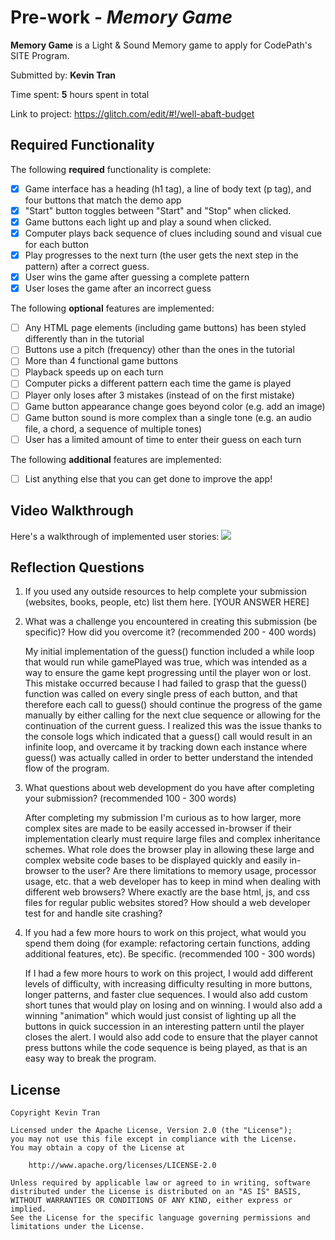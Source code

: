 # Pre-work - *Memory Game*

**Memory Game** is a Light & Sound Memory game to apply for CodePath's SITE Program. 

Submitted by: **Kevin Tran**

Time spent: **5** hours spent in total

Link to project: https://glitch.com/edit/#!/well-abaft-budget

## Required Functionality

The following **required** functionality is complete:

* [X] Game interface has a heading (h1 tag), a line of body text (p tag), and four buttons that match the demo app
* [X] "Start" button toggles between "Start" and "Stop" when clicked. 
* [X] Game buttons each light up and play a sound when clicked. 
* [X] Computer plays back sequence of clues including sound and visual cue for each button
* [X] Play progresses to the next turn (the user gets the next step in the pattern) after a correct guess. 
* [X] User wins the game after guessing a complete pattern
* [X] User loses the game after an incorrect guess

The following **optional** features are implemented:

* [ ] Any HTML page elements (including game buttons) has been styled differently than in the tutorial
* [ ] Buttons use a pitch (frequency) other than the ones in the tutorial
* [ ] More than 4 functional game buttons
* [ ] Playback speeds up on each turn
* [ ] Computer picks a different pattern each time the game is played
* [ ] Player only loses after 3 mistakes (instead of on the first mistake)
* [ ] Game button appearance change goes beyond color (e.g. add an image)
* [ ] Game button sound is more complex than a single tone (e.g. an audio file, a chord, a sequence of multiple tones)
* [ ] User has a limited amount of time to enter their guess on each turn

The following **additional** features are implemented:

- [ ] List anything else that you can get done to improve the app!

## Video Walkthrough

Here's a walkthrough of implemented user stories:
![](http://g.recordit.co/47XWiYXEva.gif)


## Reflection Questions
1. If you used any outside resources to help complete your submission (websites, books, people, etc) list them here. 
[YOUR ANSWER HERE]

2. What was a challenge you encountered in creating this submission (be specific)? How did you overcome it? (recommended 200 - 400 words) 


      My initial implementation of the guess() function included a while loop that would run while gamePlayed was true, which was intended as a way to ensure the game kept progressing until the player won or lost.
      This mistake occurred because I had failed to grasp that the guess() function was called on every single press of each button, and that therefore each call to guess() should continue the 
      progress of the game manually by either calling for the next clue sequence or allowing for the continuation of the current guess. I realized this was the issue thanks to the console logs
      which indicated that a guess() call would result in an infinite loop, and overcame it by tracking down each instance where guess() was actually called in order to better understand the intended flow of the program.

3. What questions about web development do you have after completing your submission? (recommended 100 - 300 words) 

      After completing my submission I'm curious as to how larger, more complex sites are made to be easily accessed in-browser if their implementation clearly must require large files and complex
      inheritance schemes. What role does the browser play in allowing these large and complex website code bases to be displayed quickly and easily in-browser to the user? Are there limitations
      to memory usage, processor usage, etc. that a web developer has to keep in mind when dealing with different web browsers? Where exactly are the base html, js, and css files for regular public websites
      stored? How should a web developer test for and handle site crashing?

4. If you had a few more hours to work on this project, what would you spend them doing (for example: refactoring certain functions, adding additional features, etc). Be specific. (recommended 100 - 300 words) 

      If I had a few more hours to work on this project, I would add different levels of difficulty, with increasing difficulty resulting in
      more buttons, longer patterns, and faster clue sequences. I would also add custom short tunes that would play on losing and on winning.
      I would also add a winning "animation" which would just consist of lighting up all the buttons in quick succession in an interesting pattern
      until the player closes the alert. I would also add code to ensure that the player cannot press buttons while the code sequence is being played, 
      as that is an easy way to break the program.



## License

    Copyright Kevin Tran

    Licensed under the Apache License, Version 2.0 (the "License");
    you may not use this file except in compliance with the License.
    You may obtain a copy of the License at

        http://www.apache.org/licenses/LICENSE-2.0

    Unless required by applicable law or agreed to in writing, software
    distributed under the License is distributed on an "AS IS" BASIS,
    WITHOUT WARRANTIES OR CONDITIONS OF ANY KIND, either express or implied.
    See the License for the specific language governing permissions and
    limitations under the License.